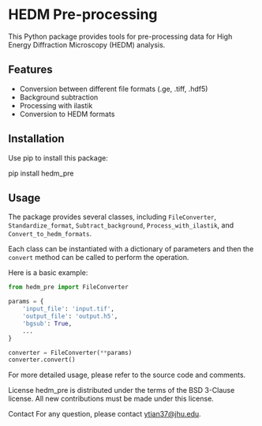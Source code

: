 # HEDM Pre-processing

This Python package provides tools for pre-processing data for High Energy Diffraction Microscopy (HEDM) analysis.

## Features

- Conversion between different file formats (.ge, .tiff, .hdf5)
- Background subtraction
- Processing with ilastik
- Conversion to HEDM formats

## Installation

Use pip to install this package:

pip install hedm_pre

## Usage

The package provides several classes, including `FileConverter`, `Standardize_format`, `Subtract_background`, `Process_with_ilastik`, and `Convert_to_hedm_formats`. 

Each class can be instantiated with a dictionary of parameters and then the `convert` method can be called to perform the operation. 

Here is a basic example:

```python
from hedm_pre import FileConverter

params = {
    'input_file': 'input.tif',
    'output_file': 'output.h5',
    'bgsub': True,
    ...
}

converter = FileConverter(**params)
converter.convert()
```

For more detailed usage, please refer to the source code and comments.

License
hedm_pre is distributed under the terms of the BSD 3-Clause license. All new contributions must be made under this license.

Contact
For any question, please contact ytian37@jhu.edu.

